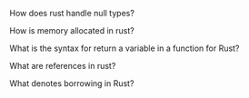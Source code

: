 How does rust handle null types?

How is memory allocated in rust?

What is the syntax for return a variable in a function for Rust?

What are references in rust?

What denotes borrowing in Rust?
